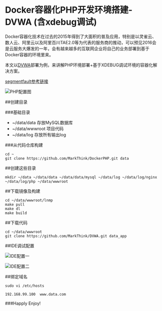 Docker容器化PHP开发环境搭建-DVWA (含xdebug调试)
=

Docker容器化技术在过去的2015年得到了大面积的普及应用，特别是以灵雀云、数人云、阿里云以及阿里百川TAE2.0等为代表的服务商的推动，可以预见2016会是云服务大爆发的一年，会有越来越多的互联网企业将自己的业务部署到基于Docker容器的环境里来。

本文以[DVWA](https://github.com/MarkThink/DVWA)部署为例，来讲解PHP环境部署+基于XDEBUG调试环境的容器化解决方案。

[segmentfault参考链接](http://segmentfault.com/a/1190000002528341)

![PHP配置图](images/docker_php.png)


##创建目录

###基础目录

- ~/data/data  		存放MySQL数据库
- ~/data/wwwroot 	项目代码
- ~/data/log		存放所有输出log

###从代码仓库构建

```
cd ~
git clone https://github.com/MarkThink/DockerPHP.git data
```

##创建这些目录

```
mkdir ~/data ~/data/data ~/data/data/mysql ~/data/log ~/data/log/nginx ~/data/log/php ~/data/wwwroot
```

##下载镜像及构建

```
cd ~/data/wwwroot/lnmp
make pull
make dl
make build
```

##下载代码

```
cd ~/data/wwwroot
git clone https://github.com/MarkThink/DVWA.git data_app
```


##IDE调试配置

![IDE配置一](images/phpstrom_1.png)

![IDE配置二](images/phpstrom_2.png)


##绑定域名

```
sudo vi /etc/hosts

192.168.99.100	www.data.com
```

###Happly Enjoy!



